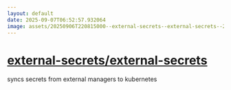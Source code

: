 ```yaml
---
layout: default
date: 2025-09-07T06:52:57.932064
image: assets/20250906T220815000--external-secrets--external-secrets--20250906T220906820--cropped.png
---
```


# [external-secrets/external-secrets](https://github.com/external-secrets/external-secrets)

syncs secrets from external managers to kubernetes

